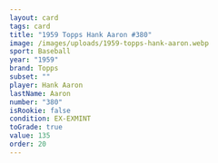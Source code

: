 ```yaml
---
layout: card
tags: card
title: "1959 Topps Hank Aaron #380"
image: /images/uploads/1959-topps-hank-aaron.webp
sport: Baseball
year: "1959"
brand: Topps
subset: ""
player: Hank Aaron
lastName: Aaron
number: "380"
isRookie: false
condition: EX-EXMINT
toGrade: true
value: 135
order: 20
---
```


